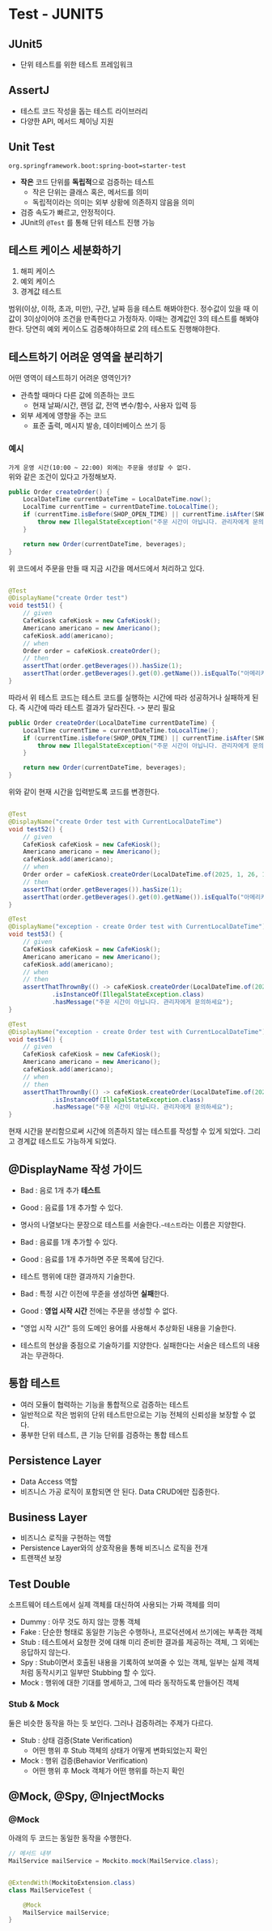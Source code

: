 # Test - JUNIT5

## JUnit5

- 단위 테스트를 위한 테스트 프레임워크

## AssertJ

- 테스트 코드 작성을 돕는 테스트 라이브러리
- 다양한 API, 메서드 체이닝 지원

## Unit Test

`org.springframework.boot:spring-boot=starter-test`

- **작은** 코드 단위를 **독립적**으로 검증하는 테스트
    - 작은 단위는 클래스 혹은, 메서드를 의미
    - 독립적이라는 의미는 외부 상황에 의존하지 않음을 의미
- 검증 속도가 빠르고, 안정적이다.
- JUnit의 `@Test` 를 통해 단위 테스트 진행 가능

## 테스트 케이스 세분화하기

1. 해피 케이스
2. 예외 케이스
3. 경계값 테스트

범위(이상, 이하, 초과, 미만), 구간, 날짜 등을 테스트 해봐야한다.
정수값이 있을 때 이 값이 3이상이어야 조건을 만족한다고 가정하자.
이때는 경계값인 3의 테스트를 해봐야한다.
당연히 예외 케이스도 검증해야하므로 2의 테스트도 진행해야한다.

## 테스트하기 어려운 영역을 분리하기

어떤 영역이 테스트하기 어려운 영역인가?

- 관측할 때마다 다른 값에 의존하는 코드
    - 현재 날짜/시간, 랜덤 값, 전역 변수/함수, 사용자 입력 등
- 외부 세계에 영향을 주는 코드
    - 표준 출력, 메시지 발송, 데이터베이스 쓰기 등

### 예시

`가게 운영 시간(10:00 ~ 22:00) 외에는 주문을 생성할 수 없다.`  
위와 같은 조건이 있다고 가정해보자.

```java
public Order createOrder() {
	LocalDateTime currentDateTime = LocalDateTime.now();
	LocalTime currentTime = currentDateTime.toLocalTime();
	if (currentTime.isBefore(SHOP_OPEN_TIME) || currentTime.isAfter(SHOP_CLOSE_TIME)) {
		throw new IllegalStateException("주문 시간이 아닙니다. 관리자에게 문의하세요");
	}

	return new Order(currentDateTime, beverages);
}
```

위 코드에서 주문을 만들 때 지금 시간을 메서드에서 처리하고 있다.

```java

@Test
@DisplayName("create Order test")
void test51() {
	// given
	CafeKiosk cafeKiosk = new CafeKiosk();
	Americano americano = new Americano();
	cafeKiosk.add(americano);
	// when
	Order order = cafeKiosk.createOrder();
	// then
	assertThat(order.getBeverages()).hasSize(1);
	assertThat(order.getBeverages().get(0).getName()).isEqualTo("아메리카노");
}
```

따라서 위 테스트 코드는 테스트 코드를 실행하는 시간에 따라 성공하거나 실패하게 된다.
즉 시간에 따라 테스트 결과가 달라진다. -> 분리 필요

```java
public Order createOrder(LocalDateTime currentDateTime) {
	LocalTime currentTime = currentDateTime.toLocalTime();
	if (currentTime.isBefore(SHOP_OPEN_TIME) || currentTime.isAfter(SHOP_CLOSE_TIME)) {
		throw new IllegalStateException("주문 시간이 아닙니다. 관리자에게 문의하세요");
	}

	return new Order(currentDateTime, beverages);
}
```

위와 같이 현재 시간을 입력받도록 코드를 변경한다.

```java

@Test
@DisplayName("create Order test with CurrentLocalDateTime")
void test52() {
	// given
	CafeKiosk cafeKiosk = new CafeKiosk();
	Americano americano = new Americano();
	cafeKiosk.add(americano);
	// when
	Order order = cafeKiosk.createOrder(LocalDateTime.of(2025, 1, 26, 10, 0));
	// then
	assertThat(order.getBeverages()).hasSize(1);
	assertThat(order.getBeverages().get(0).getName()).isEqualTo("아메리카노");
}

@Test
@DisplayName("exception - create Order test with CurrentLocalDateTime")
void test53() {
	// given
	CafeKiosk cafeKiosk = new CafeKiosk();
	Americano americano = new Americano();
	cafeKiosk.add(americano);
	// when
	// then
	assertThatThrownBy(() -> cafeKiosk.createOrder(LocalDateTime.of(2025, 1, 26, 9, 59)))
			.isInstanceOf(IllegalStateException.class)
			.hasMessage("주문 시간이 아닙니다. 관리자에게 문의하세요");
}

@Test
@DisplayName("exception - create Order test with CurrentLocalDateTime")
void test54() {
	// given
	CafeKiosk cafeKiosk = new CafeKiosk();
	Americano americano = new Americano();
	cafeKiosk.add(americano);
	// when
	// then
	assertThatThrownBy(() -> cafeKiosk.createOrder(LocalDateTime.of(2025, 1, 26, 22, 1)))
			.isInstanceOf(IllegalStateException.class)
			.hasMessage("주문 시간이 아닙니다. 관리자에게 문의하세요");
}
```

현재 시간을 분리함으로써 시간에 의존하지 않는 테스트를 작성할 수 있게 되었다.
그리고 경계값 테스트도 가능하게 되었다.

## @DisplayName 작성 가이드

- Bad : 음로 1개 추가 **테스트**
- Good : 음료를 1개 추가할 수 있다.
- 명사의 나열보다는 문장으로 테스트를 서술한다.`~테스트`라는 이름은 지양한다.


- Bad : 음료를 1개 추가할 수 있다.
- Good : 음료를 1개 추가하면 주문 목록에 담긴다.
- 테스트 행위에 대한 결과까지 기술한다.


- Bad : 특정 시간 이전에 무준을 생성하면 **실패**한다.
- Good : **영업 시작 시간** 전에는 주문을 생성할 수 없다.
- "영업 시작 시간" 등의 도메인 용어를 사용해서 추상화된 내용을 기술한다.
- 테스트의 현상을 중점으로 기술하기를 지양한다. 실패한다는 서술은 테스트의 내용과는 무관하다.

## 통합 테스트

- 여러 모듈이 협력하는 기능을 통합적으로 검증하는 테스트
- 일반적으로 작은 범위의 단위 테스트만으로는 기능 전체의 신뢰성을 보장할 수 없다.
- 풍부한 단위 테스트, 큰 기능 단위를 검증하는 통합 테스트

## Persistence Layer

- Data Access 역할
- 비즈니스 가공 로직이 포함되면 안 된다. Data CRUD에만 집중한다.

## Business Layer

- 비즈니스 로직을 구현하는 역할
- Persistence Layer와의 상호작용을 통해 비즈니스 로직을 전개
- 트랜잭션 보장

## Test Double

소프트웨어 테스트에서 실제 객체를 대신하여 사용되는 가짜 객체를 의미

- Dummy : 아무 것도 하지 않는 깡통 객체
- Fake : 단순한 형태로 동일한 기능은 수행하나, 프로덕션에서 쓰기에는 부족한 객체
- Stub : 테스트에서 요청한 것에 대해 미리 준비한 결과를 제공하는 객체, 그 외에는 응답하지 않는다.
- Spy : Stub이면서 호출된 내용을 기록하여 보여줄 수 있는 객체, 일부는 실제 객체처럼 동작시키고 일부만 Stubbing 할 수 있다.
- Mock : 행위에 대한 기대를 명세하고, 그에 따라 동작하도록 만들어진 객체

### Stub & Mock

둘은 비슷한 동작을 하는 듯 보인다. 그러나 검증하려는 주제가 다르다.

- Stub : 상태 검증(State Verification)
    - 어떤 행위 후 Stub 객체의 상태가 어떻게 변화되었는지 확인
- Mock : 행위 검증(Behavior Verification)
    - 어떤 행위 후 Mock 객체가 어떤 행위를 하는지 확인

## @Mock, @Spy, @InjectMocks

### @Mock

아래의 두 코드는 동일한 동작을 수행한다.

```java
// 메서드 내부
MailService mailService = Mockito.mock(MailService.class);
```

```java

@ExtendWith(MockitoExtension.class)
class MailServiceTest {

	@Mock
	MailService mailService;
}
```



